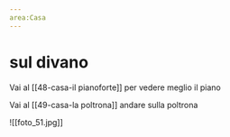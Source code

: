 ```yaml
---
area:Casa
---
```

# sul divano

Vai al [[48-casa-il pianoforte]] per vedere meglio il piano

Vai al [[49-casa-la poltrona]] andare sulla poltrona

![[foto_51.jpg]]